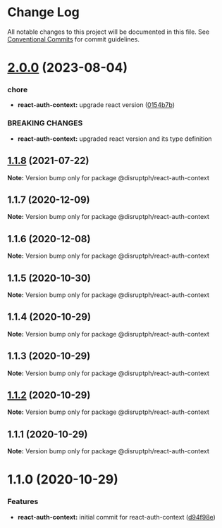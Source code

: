 # Change Log

All notable changes to this project will be documented in this file.
See [Conventional Commits](https://conventionalcommits.org) for commit guidelines.

# [2.0.0](https://github.com/disruptph/disruptjs/compare/@disruptph/react-auth-context@1.1.8...@disruptph/react-auth-context@2.0.0) (2023-08-04)


### chore

* **react-auth-context:** upgrade react version ([0154b7b](https://github.com/disruptph/disruptjs/commit/0154b7b00d1f6f13b77256fed6f530a3ac7c933b))


### BREAKING CHANGES

* **react-auth-context:** upgraded react version and its type definition





## [1.1.8](https://github.com/disruptph/disruptjs/compare/@disruptph/react-auth-context@1.1.7...@disruptph/react-auth-context@1.1.8) (2021-07-22)

**Note:** Version bump only for package @disruptph/react-auth-context





## 1.1.7 (2020-12-09)

**Note:** Version bump only for package @disruptph/react-auth-context





## 1.1.6 (2020-12-08)

**Note:** Version bump only for package @disruptph/react-auth-context





## 1.1.5 (2020-10-30)

**Note:** Version bump only for package @disruptph/react-auth-context





## 1.1.4 (2020-10-29)

**Note:** Version bump only for package @disruptph/react-auth-context





## 1.1.3 (2020-10-29)

**Note:** Version bump only for package @disruptph/react-auth-context





## [1.1.2](https://github.com/disruptph/disruptjs/compare/@disruptph/react-auth-context@1.1.0...@disruptph/react-auth-context@1.1.2) (2020-10-29)

**Note:** Version bump only for package @disruptph/react-auth-context





## 1.1.1 (2020-10-29)

**Note:** Version bump only for package @disruptph/react-auth-context





# 1.1.0 (2020-10-29)


### Features

* **react-auth-context:** initial commit for react-auth-context ([d94f98e](https://github.com/disruptph/disruptjs/commit/d94f98e0e2752de30c69625ef09d70943e1d1d69))
